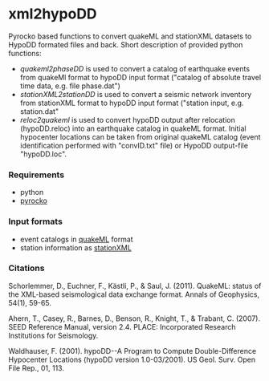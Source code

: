# xml2hypoDD
Pyrocko based functions to convert quakeML and stationXML datasets to HypoDD formated files and back.
Short description of provided python functions: 
* *quakeml2phaseDD* is used to convert a catalog of earthquake events from quakeMl format to hypoDD input format ("catalog of absolute travel time data, e.g. file phase.dat")
* *stationXML2stationDD* is used to convert a seismic network inventory from stationXML format to hypoDD input format ("station input, e.g. station.dat"
* *reloc2quakeml* is used to convert hypoDD output after relocation (hypoDD.reloc) into an earthquake catalog in quakeML format. Initial hypocenter locations can be taken from original quakeML catalog (event identification performed with "convID.txt" file) or HypoDD output-file "hypoDD.loc".


### Requirements
* python
* [pyrocko](https://pyrocko.org/)

### Input formats
* event catalogs in [quakeML](https://quake.ethz.ch/quakeml/) format
* station information as [stationXML](https://www.fdsn.org/xml/station/)

### Citations

Schorlemmer, D., Euchner, F., Kästli, P., & Saul, J. (2011). QuakeML: status of the XML-based seismological data exchange format. Annals of Geophysics, 54(1), 59-65.

Ahern, T., Casey, R., Barnes, D., Benson, R., Knight, T., & Trabant, C. (2007). SEED Reference Manual, version 2.4. PLACE: Incorporated Research Institutions for Seismology.

Waldhauser, F. (2001). hypoDD--A Program to Compute Double-Difference Hypocenter Locations (hypoDD version 1.0-03/2001). US Geol. Surv. Open File Rep., 01, 113.
